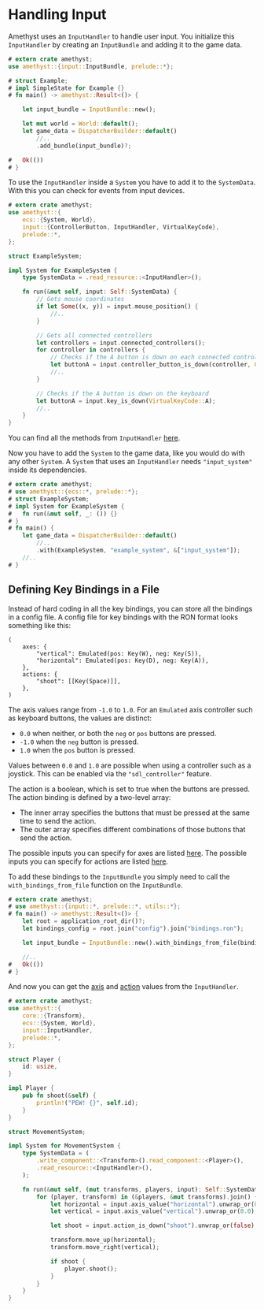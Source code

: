 # Handling Input

Amethyst uses an `InputHandler` to handle user input.
You initialize this `InputHandler` by creating an `InputBundle` and adding it to the game data.

```rust
# extern crate amethyst;
use amethyst::{input::InputBundle, prelude::*};

# struct Example;
# impl SimpleState for Example {}
# fn main() -> amethyst::Result<()> {

    let input_bundle = InputBundle::new();

    let mut world = World::default();
    let game_data = DispatcherBuilder::default()
        //..
        .add_bundle(input_bundle)?;

#   Ok(())
# }
```

To use the `InputHandler` inside a `System` you have to add it to the `SystemData`. With this you can check for events from input devices.

```rust
# extern crate amethyst;
use amethyst::{
    ecs::{System, World},
    input::{ControllerButton, InputHandler, VirtualKeyCode},
    prelude::*,
};

struct ExampleSystem;

impl System for ExampleSystem {
    type SystemData = .read_resource::<InputHandler>();

    fn run(&mut self, input: Self::SystemData) {
        // Gets mouse coordinates
        if let Some((x, y)) = input.mouse_position() {
            //..
        }

        // Gets all connected controllers
        let controllers = input.connected_controllers();
        for controller in controllers {
            // Checks if the A button is down on each connected controller
            let buttonA = input.controller_button_is_down(controller, ControllerButton::A);
            //..
        }

        // Checks if the A button is down on the keyboard
        let buttonA = input.key_is_down(VirtualKeyCode::A);
        //..
    }
}
```

You can find all the methods from `InputHandler` [here][input_ha].

Now you have to add the `System` to the game data, like you would do with any other `System`. A `System` that uses an `InputHandler` needs `"input_system"` inside its dependencies.

```rust
# extern crate amethyst;
# use amethyst::{ecs::*, prelude::*};
# struct ExampleSystem;
# impl System for ExampleSystem {
#   fn run(&mut self, _: ()) {}
# }
# fn main() {
    let game_data = DispatcherBuilder::default()
        //..
        .with(ExampleSystem, "example_system", &["input_system"]);
    //..
# }
```

## Defining Key Bindings in a File

Instead of hard coding in all the key bindings, you can store all the bindings in a config file. A config file for key bindings with the RON format looks something like this:

```ron
(
    axes: {
        "vertical": Emulated(pos: Key(W), neg: Key(S)),
        "horizontal": Emulated(pos: Key(D), neg: Key(A)),
    },
    actions: {
        "shoot": [[Key(Space)]],
    },
)
```

The axis values range from `-1.0` to `1.0`. For an `Emulated` axis controller such as keyboard buttons, the values are distinct:

- `0.0` when neither, or both the `neg` or `pos` buttons are pressed.
- `-1.0` when the `neg` button is pressed.
- `1.0` when the `pos` button is pressed.

Values between `0.0` and `1.0` are possible when using a controller such as a joystick. This can be enabled via the `"sdl_controller"` feature.

The action is a boolean, which is set to true when the buttons are pressed. The action binding is defined by a two-level array:

- The inner array specifies the buttons that must be pressed at the same time to send the action.
- The outer array specifies different combinations of those buttons that send the action.

The possible inputs you can specify for axes are listed [here][in_axis]. The possible inputs you can specify for actions are listed [here][button].

To add these bindings to the `InputBundle` you simply need to call the `with_bindings_from_file` function on the `InputBundle`.

```rust
# extern crate amethyst;
# use amethyst::{input::*, prelude::*, utils::*};
# fn main() -> amethyst::Result<()> {
    let root = application_root_dir()?;
    let bindings_config = root.join("config").join("bindings.ron");

    let input_bundle = InputBundle::new().with_bindings_from_file(bindings_config)?;

    //..
#   Ok(())
# }
```

And now you can get the [axis][axis_val] and [action][is_down] values from the `InputHandler`.

```rust
# extern crate amethyst;
use amethyst::{
    core::{Transform},
    ecs::{System, World},
    input::InputHandler,
    prelude::*,
};

struct Player {
    id: usize,
}

impl Player {
    pub fn shoot(&self) {
        println!("PEW! {}", self.id);
    }
}

struct MovementSystem;

impl System for MovementSystem {
    type SystemData = (
        .write_component::<Transform>().read_component::<Player>(),
        .read_resource::<InputHandler>(),
    );

    fn run(&mut self, (mut transforms, players, input): Self::SystemData) {
        for (player, transform) in (&players, &mut transforms).join() {
            let horizontal = input.axis_value("horizontal").unwrap_or(0.0);
            let vertical = input.axis_value("vertical").unwrap_or(0.0);

            let shoot = input.action_is_down("shoot").unwrap_or(false);

            transform.move_up(horizontal);
            transform.move_right(vertical);

            if shoot {
                player.shoot();
            }
        }
    }
}
```

[axis_val]: https://docs.amethyst.rs/master/amethyst_input/struct.InputHandler.html#method.axis_value
[button]: https://docs.amethyst.rs/master/amethyst_input/enum.Button.html
[input_ha]: https://docs.amethyst.rs/master/amethyst_input/struct.InputHandler.html#methods
[in_axis]: https://docs.amethyst.rs/master/amethyst_input/enum.Axis.html
[is_down]: https://docs.amethyst.rs/master/amethyst_input/struct.InputHandler.html#method.action_is_down
